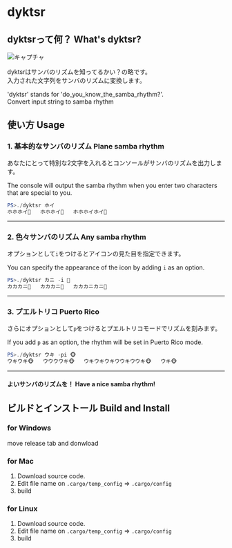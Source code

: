 # dyktsr

## dyktsrって何？ What's dyktsr?

![キャプチャ](https://user-images.githubusercontent.com/43775946/60386182-e9eadd00-9acc-11e9-8ce7-ead3fc3c6ff3.PNG)

dyktsrはサンバのリズムを知ってるかい？の略です。  
入力された文字列をサンバのリズムに変換します。

'dyktsr' stands for 'do_you_know_the_samba_rhythm?'.  
Convert input string to samba rhythm

## 使い方 Usage

### 1. 基本的なサンバのリズム  Plane samba rhythm  
あなたにとって特別な2文字を入れるとコンソールがサンバのリズムを出力します。

The console will output the samba rhythm when you enter two characters that are special to you.

```powershell
PS>./dyktsr ホイ
ホホホイ🙏   ホホホイ🙏   ホホホイホイ🙏
```

***

### 2. 色々サンバのリズム  Any samba rhythm
オプションとして`i`をつけるとアイコンの見た目を指定できます。

You can specify the appearance of the icon by adding `i` as an option.

```powershell
PS>./dyktsr カニ -i 🦀
カカカニ🦀   カカカニ🦀   カカカニカニ🦀
```

***

### 3. プエルトリコ  Puerto Rico
さらにオプションとして`p`をつけるとプエルトリコモードでリズムを刻みます。

If you add `p` as an option, the rhythm will be set in Puerto Rico mode.

```powershell
PS>./dyktsr ウキ -pi 🐵
ウキウキ🐵   ウウウウキ🐵   ウキウキウキウウキウウキ🐵   ウキ🐵
```

***

#### よいサンバのリズムを！ Have a nice samba rhythm!

## ビルドとインストール Build and Install

### for Windows
move release tab and donwload

### for Mac
1. Download source code.
2. Edit file name on `.cargo/temp_config` => `.cargo/config`
3. build

### for Linux
1. Download source code.
2. Edit file name on `.cargo/temp_config` => `.cargo/config`
3. build
